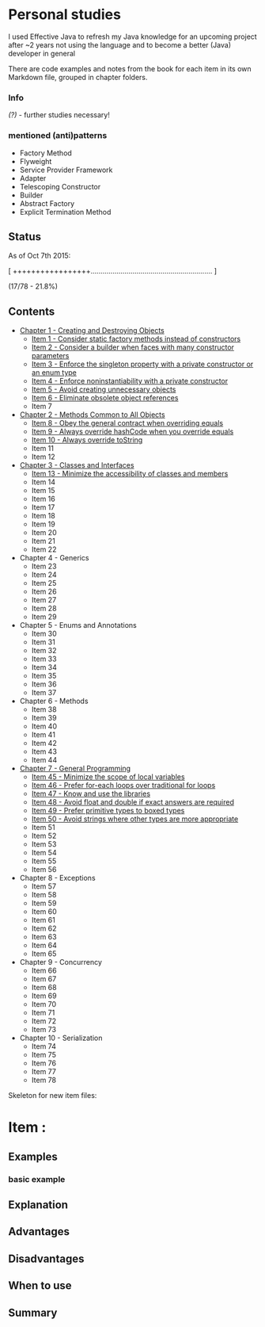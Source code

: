# Personal studies

I used Effective Java to refresh my Java knowledge for an upcoming project after ~2 years not using the language and to become a better (Java) developer in general

There are code examples and notes from the book for each item in its own Markdown file, grouped in chapter folders.

### Info

*(?)* -  further studies necessary!

### mentioned (anti)patterns

- Factory Method
- Flyweight
- Service Provider Framework
- Adapter
- Telescoping Constructor
- Builder
- Abstract Factory
- Explicit Termination Method

## Status

As of Oct 7th 2015:

[ +++++++++++++++++............................................................. ]

(17/78 - 21.8%)

## Contents

- [Chapter  1 - Creating and Destroying Objects](https://github.com/Kasperczyk/effective-java/tree/master/Chapter_1-Creating_and_Destroying_Objects)
  - [Item 1 - Consider static factory methods instead of constructors](https://github.com/Kasperczyk/effective-java/blob/master/Chapter_1-Creating_and_Destroying_Objects/item1.md)
  - [Item 2 - Consider a builder when faces with many constructor parameters](https://github.com/Kasperczyk/effective-java/blob/master/Chapter_1-Creating_and_Destroying_Objects/item2.md)
  - [Item 3 - Enforce the singleton property with a private constructor or an enum type](https://github.com/Kasperczyk/effective-java/blob/master/Chapter_1-Creating_and_Destroying_Objects/item3.md)
  - [Item 4 - Enforce noninstantiability with a private constructor](https://github.com/Kasperczyk/effective-java/blob/master/Chapter_1-Creating_and_Destroying_Objects/item4.md)
  - [Item 5 - Avoid creating unnecessary objects](https://github.com/Kasperczyk/effective-java/blob/master/Chapter_1-Creating_and_Destroying_Objects/item5.md)
  - [Item 6 - Eliminate obsolete object references](https://github.com/Kasperczyk/effective-java/blob/master/Chapter_1-Creating_and_Destroying_Objects/item6.md)
  - Item 7
- [Chapter  2 - Methods Common to All Objects](https://github.com/Kasperczyk/effective-java/tree/master/Chapter_2-Methods_Common_to_All_Objects)
  - [Item 8 - Obey the general contract when overriding equals](https://github.com/Kasperczyk/effective-java/blob/master/Chapter_2-Methods_Common_to_All_Objects/item8.md)
  - [Item 9 - Always override hashCode when you override equals ](https://github.com/Kasperczyk/effective-java/blob/master/Chapter_2-Methods_Common_to_All_Objects/item9.md)
  - [Item 10 - Always override toString](https://github.com/Kasperczyk/effective-java/blob/master/Chapter_2-Methods_Common_to_All_Objects/item10.md)
  - Item 11
  - Item 12
- [Chapter  3 - Classes and Interfaces](https://github.com/Kasperczyk/effective-java/tree/master/Chapter_3-Classes_and_Interfaces)
  - [Item 13 - Minimize the accessibility of classes and members](https://github.com/Kasperczyk/effective-java/blob/master/Chapter_3-Classes_and_Interfaces/item13.md)
  - Item 14
  - Item 15
  - Item 16
  - Item 17
  - Item 18
  - Item 19
  - Item 20
  - Item 21
  - Item 22
- Chapter  4 - Generics
  - Item 23
  - Item 24
  - Item 25
  - Item 26
  - Item 27
  - Item 28
  - Item 29
- Chapter  5 - Enums and Annotations
  - Item 30
  - Item 31
  - Item 32
  - Item 33
  - Item 34
  - Item 35
  - Item 36
  - Item 37
- Chapter  6 - Methods
  - Item 38
  - Item 39
  - Item 40
  - Item 41
  - Item 42
  - Item 43
  - Item 44
- [Chapter  7 - General Programming](https://github.com/Kasperczyk/effective-java/tree/master/Chapter_7-General_Programming)
  - [Item 45 - Minimize the scope of local variables](https://github.com/Kasperczyk/effective-java/blob/master/Chapter_7-General_Programming/item45.md)
  - [Item 46 - Prefer for-each loops over traditional for loops](https://github.com/Kasperczyk/effective-java/blob/master/Chapter_7-General_Programming/item46.md)
  - [Item 47 - Know and use the libraries](https://github.com/Kasperczyk/effective-java/blob/master/Chapter_7-General_Programming/item47.md)
  - [Item 48 - Avoid float and double if exact answers are required](https://github.com/Kasperczyk/effective-java/blob/master/Chapter_7-General_Programming/item48.md)
  - [Item 49 - Prefer primitive types to boxed types](https://github.com/Kasperczyk/effective-java/blob/master/Chapter_7-General_Programming/item49.md)
  - [Item 50 - Avoid strings where other types are more appropriate](https://github.com/Kasperczyk/effective-java/blob/master/Chapter_7-General_Programming/item50.md)
  - Item 51
  - Item 52
  - Item 53
  - Item 54
  - Item 55
  - Item 56
- Chapter  8 - Exceptions
  - Item 57
  - Item 58
  - Item 59
  - Item 60
  - Item 61
  - Item 62
  - Item 63
  - Item 64
  - Item 65
- Chapter  9 - Concurrency
  - Item 66
  - Item 67
  - Item 68
  - Item 69
  - Item 70
  - Item 71
  - Item 72
  - Item 73
- Chapter 10 - Serialization
  - Item 74
  - Item 75
  - Item 76
  - Item 77
  - Item 78





Skeleton for new item files:

# Item :

## Examples

### basic example

## Explanation

## Advantages

## Disadvantages

## When to use

## Summary
